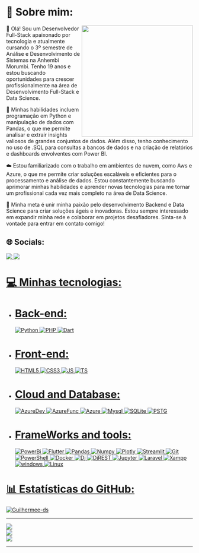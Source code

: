 # 💫 Sobre mim:
<img align="right" width="300" src="https://i2.wp.com/allhtaccess.info/wp-content/uploads/2018/03/programming.gif?fit=1281%2C716&ssl=1" />
🚀 Olá! Sou um Desenvolvedor Full-Stack apaixonado por tecnologia e atualmente cursando o 3º semestre de Análise e Desenvolvimento de Sistemas na Anhembi Morumbi. Tenho 19 anos e estou buscando oportunidades para crescer profissionalmente na área de Desenvolvimento Full-Stack e Data Science.

🐍 Minhas habilidades incluem programação em Python e manipulação de dados com Pandas, o que me permite analisar e extrair insights valiosos de grandes conjuntos de dados. Além disso, tenho conhecimento no uso de .SQL para consultas a bancos de dados e na criação de relatórios e dashboards envolventes com Power BI.

☁️ Estou familiarizado com o trabalho em ambientes de nuvem, como Aws  e Azure, o que me permite criar soluções escaláveis e eficientes para o processamento e análise de dados. Estou constantemente buscando aprimorar minhas habilidades e aprender novas tecnologias para me tornar um profissional cada vez mais completo na área de Data Science.

🎯 Minha meta é unir minha paixão pelo desenvolvimento Backend e Data Science para criar soluções ágeis e inovadoras. Estou sempre interessado em expandir minha rede e colaborar em projetos desafiadores. Sinta-se à vontade para entrar em contato comigo!

## 🌐 Socials:

<a href="https://www.linkedin.com/in/guilherme-oliveira-121b16239/" target="_blank">
        <img src="https://img.shields.io/badge/LinkedIn-0077B5?style=for-the-badge&logo=linkedin&logoColor=white" /> 
<a href="mailto:contato.guilhermedossantos@gmail.com">
        <img src="https://img.shields.io/badge/Gmail-D14836?style=for-the-badge&logo=gmail&logoColor=white" />

# 💻 Minhas tecnologias:
- # Back-end:
  ![Python](https://img.shields.io/badge/Python-FFD43B?style=for-the-badge&logo=python&logoColor=blue) ![PHP](https://img.shields.io/badge/PHP-777BB4?style=for-the-badge&logo=php&logoColor=white) ![Dart](https://img.shields.io/badge/Dart-0175C2?style=for-the-badge&logo=dart&logoColor=white) 
 - # Front-end:
   ![HTML5](https://img.shields.io/badge/HTML5-E34F26?style=for-the-badge&logo=html5&logoColor=white) ![CSS3](https://img.shields.io/badge/CSS3-1572B6?style=for-the-badge&logo=css3&logoColor=white)        ![JS](https://img.shields.io/badge/JavaScript-323330?style=for-the-badge&logo=javascript&logoColor=F7DF1E) ![TS](https://img.shields.io/badge/TypeScript-007ACC?style=for-the-badge&logo=typescript&logoColor=white)
- # Cloud and Database:
  ![AzureDev](https://img.shields.io/badge/Azure_DevOps-0078D7?style=for-the-badge&logo=azure-devops&logoColor=white)  ![AzureFunc](https://img.shields.io/badge/Azure_Functions-0062AD?style=for-the-badge&logo=azure-functions&logoColor=white) ![Azure](https://img.shields.io/badge/microsoft%20azure-0089D6?style=for-the-badge&logo=microsoft-azure&logoColor=white) ![Mysql](https://img.shields.io/badge/MySQL-005C84?style=for-the-badge&logo=mysql&logoColor=white) ![SQLite](https://img.shields.io/badge/SQLite-07405E?style=for-the-badge&logo=sqlite&logoColor=white)
  ![PSTG](https://img.shields.io/badge/PostgreSQL-316192?style=for-the-badge&logo=postgresql&logoColor=white)
- # FrameWorks and tools:
   ![PowerBi](https://img.shields.io/badge/PowerBI-F2C811?style=for-the-badge&logo=Power%20BI&logoColor=white) ![Flutter](https://img.shields.io/badge/Flutter-02569B?style=for-the-badge&logo=flutter&logoColor=white) ![Pandas](https://img.shields.io/badge/Pandas-2C2D72?style=for-the-badge&logo=pandas&logoColor=white) ![Numpy](https://img.shields.io/badge/Numpy-777BB4?style=for-the-badge&logo=numpy&logoColor=white) ![Plotly](https://img.shields.io/badge/Plotly-239120?style=for-the-badge&logo=plotly&logoColor=white) ![Streamlit](https://img.shields.io/badge/Streamlit-FF4B4B?style=for-the-badge&logo=Streamlit&logoColor=white) ![Git](https://img.shields.io/badge/GIT-E44C30?style=for-the-badge&logo=git&logoColor=white) ![PowerShell](https://img.shields.io/badge/powershell-5391FE?style=for-the-badge&logo=powershell&logoColor=white) ![Docker](https://img.shields.io/badge/Docker-2CA5E0?style=for-the-badge&logo=docker&logoColor=white) ![Dj](https://img.shields.io/badge/Django-092E20?style=for-the-badge&logo=django&logoColor=whithe)
![DjREST](https://img.shields.io/badge/django%20rest-ff1709?style=for-the-badge&logo=django&logoColor=white) ![Jupyter](https://img.shields.io/badge/Jupyter-F37626.svg?&style=for-the-badge&logo=Jupyter&logoColor=white) ![Laravel](https://img.shields.io/badge/Laravel-FF2D20?style=for-the-badge&logo=laravel&logoColor=white) ![Xampp](https://img.shields.io/badge/Xampp-F37623?style=for-the-badge&logo=xampp&logoColor=white)![windows](https://img.shields.io/badge/Windows-017AD7?style=for-the-badge&logo=windows&logoColor=white) ![Linux](https://img.shields.io/badge/Linux-E34F26?style=for-the-badge&logo=linux&logoColor=black)



# 📊 Estatísticas do GitHub:
<p align="left"> <img src="https://komarev.com/ghpvc/?username=Guilhermee-ds&label=Profile%20views&color=0e75b6&style=flat" alt="Guilhermee-ds" /> </p>

---        
![](https://github-readme-stats.vercel.app/api?username=Guilhermee-ds&theme=vision-friendly-dark&hide_border=false&include_all_commits=true&count_private=true)<br>
![](https://github-readme-streak-stats.herokuapp.com/?user=Guilhermee-ds&theme=vision-friendly-dark&hide_border=false)<br>
![](https://github-readme-stats.vercel.app/api/top-langs/?username=Guilhermee-ds&theme=vision-friendly-dark&hide_border=false&include_all_commits=true&count_private=true&layout=compact)

---
